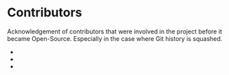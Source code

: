 # Contributors

Acknowledgement of contributors that were involved in the project before it became Open-Source. 
Especially in the case where Git history is squashed. 

* 
* 
* 